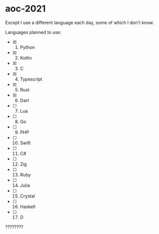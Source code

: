 # aoc-2021

Except I use a different language each day, some of which I don't know.

Languages planned to use:

- [x] 1. Python
- [x] 2. Kotlin
- [x] 3. C
- [x] 4. Typescript
- [x] 5. Rust
- [x] 6. Dart
- [ ] 7. Lua
- [ ] 8. Go
- [ ] 9. PHP
- [ ] 10. Swift
- [ ] 11. C#
- [ ] 12. Zig
- [ ] 13. Ruby
- [ ] 14. Julia
- [ ] 15. Crystal
- [ ] 16. Haskell
- [ ] 17. D

????????
